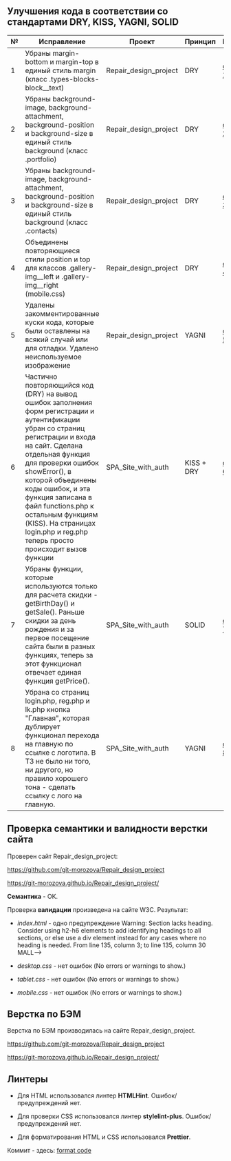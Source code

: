 ## Улучшения кода в соответствии со стандартами DRY, KISS, YAGNI, SOLID

<table>
    <thead>
        <tr>
            <th>№</th>
            <th>Исправление</th>
            <th>Проект</th>
            <th>Принцип</th>
            <th>Коммит</th>
        </tr>
    </thead>
    <tbody>
        <tr>
            <td>1</td>
            <td>Убраны margin-bottom и margin-top в единый стиль margin (класс .types-blocks-block__text)</td>
            <td>Repair_design_project</td>
            <td>DRY</td>
            <td><a href="https://github.com/git-morozova/Repair_design_project/commit/74b7b21f1bc4471e727c5020e0c8d7bda4bc8fe8">commit 1</a></td>
        </tr>
        <tr>
            <td>2</td>
            <td>Убраны background-image, background-attachment, background-position и background-size в единый стиль background (класс .portfolio)</td>
            <td>Repair_design_project</td>
            <td>DRY</td>
            <td><a href="https://github.com/git-morozova/Repair_design_project/commit/a4ff7eb4af889275945c6ae9b8859e338dd1fd51">commit 2</a></td>
        </tr>
        <tr>
            <td>3</td>
            <td>Убраны background-image, background-attachment, background-position и background-size в единый стиль background (класс .contacts)</td>
            <td>Repair_design_project</td>
            <td>DRY</td>
            <td><a href="https://github.com/git-morozova/Repair_design_project/commit/3d27998500db776137fa962f53d71ee3dbdeae69">commit 3</a></td>
        </tr>
        <tr>
            <td>4</td>
            <td>Объединены повторяющиеся стили position и top для классов .gallery-img__left и .gallery-img__right (mobile.css)</td>
            <td>Repair_design_project</td>
            <td>DRY</td>
            <td><a href="https://github.com/git-morozova/Repair_design_project/commit/7aa945d6faeae2019a68c2a7fcc7e9eef972c5fb">commit 4</a></td>
        </tr>
        <tr>
            <td>5</td>
            <td>Удалены закомментированные куски кода, которые были оставлены на всякий случай или для отладки. Удалено неиспользуемое изображение</td>
            <td>Repair_design_project</td>
            <td>YAGNI</td>
            <td><a href="https://github.com/git-morozova/Repair_design_project/commit/cd01ff04f06c1ce696a5a8191ec282cd80c961ac">commit 5</a></td>
        </tr>
        <tr>
            <td>6</td>
            <td>Частично повторяющийся код (DRY) на вывод ошибок заполнения форм регистрации и аутентификации убран со страниц регистрации и входа на сайт. Сделана отдельная функция для проверки ошибок showError(), в которой объединены коды ошибок, и эта функция записана в файл functions.php к остальным функциям (KISS). На страницах login.php и reg.php теперь просто происходит вызов функции <?php showError() ?></td>
            <td>SPA_Site_with_auth</td>
            <td>KISS + DRY</td>
            <td><a href="https://github.com/git-morozova/SPA_Site_with_auth/commit/f4417ba127c8d7a6ed589bec5c99e9b2849cc39f">commit 6</a></td>
        </tr>
        <tr>
            <td>7</td>
            <td>Убраны функции, которые используются только для расчета скидки - getBirthDay() и getSale(). Раньше скидки за день рождения и за первое посещение сайта были в разных функциях, теперь за этот функционал отвечает единая функция getPrice().</td>
            <td>SPA_Site_with_auth</td>
            <td>SOLID</td>
            <td><a href="https://github.com/git-morozova/SPA_Site_with_auth/commit/627f27b9da786783afbbec9c6c27a0045a9766c3">commit 7</a></td>
        </tr>
        <tr>
            <td>8</td>
            <td>Убрана со страниц login.php, reg.php и lk.php кнопка "Главная", которая дублирует функционал перехода на главную по ссылке с логотипа. В ТЗ не было ни того, ни другого, но правило хорошего тона - сделать ссылку с лого на главную.</td>
            <td>SPA_Site_with_auth</td>
            <td>YAGNI</td>
            <td><a href="https://github.com/git-morozova/SPA_Site_with_auth/commit/c3436b2a9e261febb0ee0bc4b9b29234080cefd5">commit 8</a></td>
        </tr>
    </tbody>
</table>



## Проверка семантики и валидности верстки сайта

Проверен сайт Repair_design_project:

https://github.com/git-morozova/Repair_design_project

https://git-morozova.github.io/Repair_design_project/

**Семантика** - ОК.

Проверка **валидации** произведена на сайте W3C. Результат:

- *index.html* - одно предупреждение 
Warning: Section lacks heading. Consider using h2-h6 elements to add identifying headings to all sections, or else use a div element instead for any cases where no heading is needed.
From line 135, column 3; to line 135, column 30
MALL-->		<section class="form-small">

- *desktop.css* - нет ошибок (No errors or warnings to show.)

- *tablet.css* - нет ошибок (No errors or warnings to show.)

- *mobile.css* - нет ошибок (No errors or warnings to show.)



## Верстка по БЭМ

Верстка по БЭМ производилась на сайте Repair_design_project.

https://github.com/git-morozova/Repair_design_project

https://git-morozova.github.io/Repair_design_project/



## Линтеры

- Для HTML использовался линтер **HTMLHint**. Ошибок/предупреждений нет.

- Для проверки CSS использовался линтер **stylelint-plus**. Ошибок/предупреждений нет.

- Для форматирования HTML и CSS использовался **Prettier**.

Коммит - здесь: <a href="https://github.com/git-morozova/Repair_design_project/commit/306ae2a6e6ca0eb85338c5ef5850b0ac1d7d5997">format code</a>
